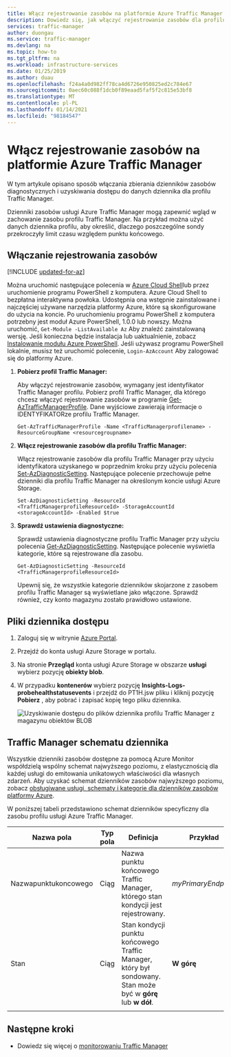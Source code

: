 ```yaml
---
title: Włącz rejestrowanie zasobów na platformie Azure Traffic Manager
description: Dowiedz się, jak włączyć rejestrowanie zasobów dla profilu Traffic Manager i uzyskać dostęp do plików dziennika, które są tworzone w wyniku.
services: traffic-manager
author: duongau
ms.service: traffic-manager
ms.devlang: na
ms.topic: how-to
ms.tgt_pltfrm: na
ms.workload: infrastructure-services
ms.date: 01/25/2019
ms.author: duau
ms.openlocfilehash: f24a4a0d982ff78ca4d6726e950825ed2c784e67
ms.sourcegitcommit: 0aec60c088f1dcb0f89eaad5faf5f2c815e53bf8
ms.translationtype: MT
ms.contentlocale: pl-PL
ms.lasthandoff: 01/14/2021
ms.locfileid: "98184547"
---
```

# <a name="enable-resource-logging-in-azure-traffic-manager"></a>Włącz rejestrowanie zasobów na platformie Azure Traffic Manager

W tym artykule opisano sposób włączania zbierania dzienników zasobów diagnostycznych i uzyskiwania dostępu do danych dziennika dla profilu Traffic Manager.

Dzienniki zasobów usługi Azure Traffic Manager mogą zapewnić wgląd w zachowanie zasobu profilu Traffic Manager. Na przykład można użyć danych dziennika profilu, aby określić, dlaczego poszczególne sondy przekroczyły limit czasu względem punktu końcowego.

## <a name="enable-resource-logging"></a>Włączanie rejestrowania zasobów

[!INCLUDE [updated-for-az](../../includes/updated-for-az.md)]

Można uruchomić następujące polecenia w [Azure Cloud Shell](https://shell.azure.com/powershell)lub przez uruchomienie programu PowerShell z komputera. Azure Cloud Shell to bezpłatna interaktywna powłoka. Udostępnia ona wstępnie zainstalowane i najczęściej używane narzędzia platformy Azure, które są skonfigurowane do użycia na koncie. Po uruchomieniu programu PowerShell z komputera potrzebny jest moduł Azure PowerShell, 1.0.0 lub nowszy. Można uruchomić, `Get-Module -ListAvailable Az` Aby znaleźć zainstalowaną wersję. Jeśli konieczna będzie instalacja lub uaktualnienie, zobacz [Instalowanie modułu Azure PowerShell](/powershell/azure/install-az-ps). Jeśli używasz programu PowerShell lokalnie, musisz też uruchomić polecenie, `Login-AzAccount` Aby zalogować się do platformy Azure.

1. **Pobierz profil Traffic Manager:**

    Aby włączyć rejestrowanie zasobów, wymagany jest identyfikator Traffic Manager profilu. Pobierz profil Traffic Manager, dla którego chcesz włączyć rejestrowanie zasobów w programie [Get-AzTrafficManagerProfile](/powershell/module/az.TrafficManager/Get-azTrafficManagerProfile). Dane wyjściowe zawierają informacje o IDENTYFIKATORze profilu Traffic Manager.

    ```azurepowershell-interactive
    Get-AzTrafficManagerProfile -Name <TrafficManagerprofilename> -ResourceGroupName <resourcegroupname>
    ```

2. **Włącz rejestrowanie zasobów dla profilu Traffic Manager:**

    Włącz rejestrowanie zasobów dla profilu Traffic Manager przy użyciu identyfikatora uzyskanego w poprzednim kroku przy użyciu polecenia [Set-AzDiagnosticSetting](/powershell/module/az.monitor/set-azdiagnosticsetting?view=latest). Następujące polecenie przechowuje pełne dzienniki dla profilu Traffic Manager na określonym koncie usługi Azure Storage. 

      ```azurepowershell-interactive
    Set-AzDiagnosticSetting -ResourceId <TrafficManagerprofileResourceId> -StorageAccountId <storageAccountId> -Enabled $true
      ``` 
3. **Sprawdź ustawienia diagnostyczne:**

      Sprawdź ustawienia diagnostyczne profilu Traffic Manager przy użyciu polecenia [Get-AzDiagnosticSetting](/powershell/module/az.monitor/get-azdiagnosticsetting?view=latest). Następujące polecenie wyświetla kategorie, które są rejestrowane dla zasobu.

     ```azurepowershell-interactive
     Get-AzDiagnosticSetting -ResourceId <TrafficManagerprofileResourceId>
     ```  
      Upewnij się, że wszystkie kategorie dzienników skojarzone z zasobem profilu Traffic Manager są wyświetlane jako włączone. Sprawdź również, czy konto magazynu zostało prawidłowo ustawione.

## <a name="access-log-files"></a>Pliki dziennika dostępu
1. Zaloguj się w witrynie [Azure Portal](https://portal.azure.com). 
1. Przejdź do konta usługi Azure Storage w portalu.
2. Na stronie **Przegląd** konta usługi Azure Storage w obszarze **usługi** wybierz pozycję **obiekty blob**.
3. W przypadku **kontenerów** wybierz pozycję **Insights-Logs-probehealthstatusevents** i przejdź do PT1H.jsw pliku i kliknij pozycję **Pobierz** , aby pobrać i zapisać kopię tego pliku dziennika.

    ![Uzyskiwanie dostępu do plików dziennika profilu Traffic Manager z magazynu obiektów BLOB](./media/traffic-manager-logs/traffic-manager-logs.png)


## <a name="traffic-manager-log-schema"></a>Traffic Manager schematu dziennika

Wszystkie dzienniki zasobów dostępne za pomocą Azure Monitor współdzielą wspólny schemat najwyższego poziomu, z elastycznością dla każdej usługi do emitowania unikatowych właściwości dla własnych zdarzeń. Aby uzyskać schemat dzienników zasobów najwyższego poziomu, zobacz [obsługiwane usługi, schematy i kategorie dla dzienników zasobów platformy Azure](../azure-monitor/platform/resource-logs-schema.md).

W poniższej tabeli przedstawiono schemat dzienników specyficzny dla zasobu profilu usługi Azure Traffic Manager.

|Nazwa pola|Typ pola|Definicja|Przykład|
|----|----|---|---|
|Nazwapunktukoncowego|Ciąg|Nazwa punktu końcowego Traffic Manager, którego stan kondycji jest rejestrowany.|*myPrimaryEndpoint*|
|Stan|Ciąg|Stan kondycji punktu końcowego Traffic Manager, który był sondowany. Stan może być w **górę** lub **w dół**.|**W górę**|
|||||

## <a name="next-steps"></a>Następne kroki

* Dowiedz się więcej o [monitorowaniu Traffic Manager](traffic-manager-monitoring.md)